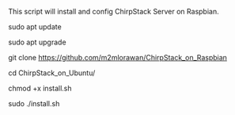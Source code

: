 
This script will install and config ChirpStack Server on Raspbian.

sudo apt update

sudo apt upgrade

git clone https://github.com/m2mlorawan/ChirpStack_on_Raspbian

cd ChirpStack_on_Ubuntu/

chmod +x install.sh

sudo ./install.sh
